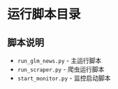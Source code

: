 # 运行脚本目录

## 脚本说明

- `run_glm_news.py` - 主运行脚本
- `run_scraper.py` - 爬虫运行脚本
- `start_monitor.py` - 监控启动脚本
